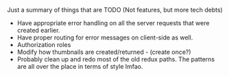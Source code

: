 Just a summary of things that are TODO (Not features, but more tech debts)

* Have appropriate error handling on all the server requests that were created earlier. 
* Have proper routing for error messages on client-side as well.
* Authorization roles
* Modify how thumbnails are created/returned - (create once?)
* Probably clean up and redo most of the old redux paths. The patterns are all over the place in terms of style lmfao. 


